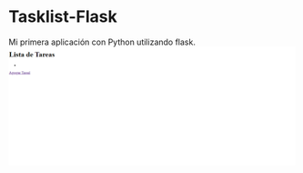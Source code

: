 # Tasklist-Flask
Mi primera aplicación con Python utilizando flask.
![App image](./img/task-list.png)
